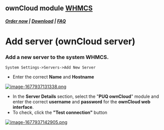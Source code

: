 ## ownCloud module **[WHMCS](https://puqcloud.com/link.php?id=77)**

#####  [Order now](https://puqcloud.com/whmcs-module-owncloud.php) | [Download](https://download.puqcloud.com/WHMCS/servers/PUQ_WHMCS-ownCloud/) | [FAQ](https://faq.puqcloud.com/)

# Add server (ownCloud server)

### Add a new server to the system WHMCS.

```
System Settings->Servers->Add New Server
```

- Enter the correct **Name** and **Hostname**

[![image-1677937131338.png](https://doc.puq.info/uploads/images/gallery/2023-03/scaled-1680-/image-1677937131338.png)](https://doc.puq.info/uploads/images/gallery/2023-03/image-1677937131338.png)

- In the **Server Details** section, select the "**PUQ ownCloud**" module and enter the correct **username** and **password** for the **ownCloud web interface**.
- To check, click the **"Test connection"** button

[![image-1677937142905.png](https://doc.puq.info/uploads/images/gallery/2023-03/scaled-1680-/image-1677937142905.png)](https://doc.puq.info/uploads/images/gallery/2023-03/image-1677937142905.png)
